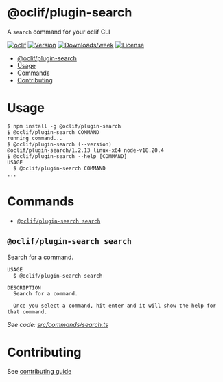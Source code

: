 # @oclif/plugin-search

A `search` command for your oclif CLI

[![oclif](https://img.shields.io/badge/cli-oclif-brightgreen.svg)](https://oclif.io)
[![Version](https://img.shields.io/npm/v/oclif-plugin-search.svg)](https://npmjs.org/package/@oclif/plugin-search)
[![Downloads/week](https://img.shields.io/npm/dw/oclif-plugin-search.svg)](https://npmjs.org/package/@oclif/plugin-search)
[![License](https://img.shields.io/npm/l/oclif-plugin-search.svg)](https://github.com/oclif/plugin-search/blob/main/LICENSE)

<!-- toc -->

- [@oclif/plugin-search](#oclifplugin-search)
- [Usage](#usage)
- [Commands](#commands)
- [Contributing](#contributing)
<!-- tocstop -->

# Usage

<!-- usage -->

```sh-session
$ npm install -g @oclif/plugin-search
$ @oclif/plugin-search COMMAND
running command...
$ @oclif/plugin-search (--version)
@oclif/plugin-search/1.2.13 linux-x64 node-v18.20.4
$ @oclif/plugin-search --help [COMMAND]
USAGE
  $ @oclif/plugin-search COMMAND
...
```

<!-- usagestop -->

# Commands

<!-- commands -->

- [`@oclif/plugin-search search`](#oclifplugin-search-search)

## `@oclif/plugin-search search`

Search for a command.

```
USAGE
  $ @oclif/plugin-search search

DESCRIPTION
  Search for a command.

  Once you select a command, hit enter and it will show the help for that command.
```

_See code: [src/commands/search.ts](https://github.com/oclif/plugin-search/blob/1.2.13/src/commands/search.ts)_

<!-- commandsstop -->

# Contributing

See [contributing guide](./CONRTIBUTING.md)
